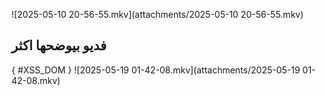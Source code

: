 ![2025-05-10 20-56-55.mkv](attachments/2025-05-10 20-56-55.mkv)

## فديو بيوضحها اكثر 
{ #XSS_DOM }
![2025-05-19 01-42-08.mkv](attachments/2025-05-19 01-42-08.mkv)